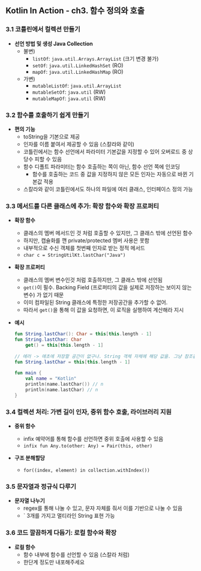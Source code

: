 ## Kotlin In Action - ch3. 함수 정의와 호출
### 3.1 코틀린에서 컬렉션 만들기
- **선언 방법 및 생성 Java Collection**
  - 불변)
    - `listOf`: `java.util.Arrays.ArrayList` (크기 변경 불가)
    - `setOf`: `java.util.LinkedHashSet` (RO)
    - `mapOf`: `java.util.LinkedHashMap` (RO)
  - 가변)
    - `mutableListOf`: `java.util.ArrayList`
    - `mutableSetOf`: `java.util` (RW)
    - `mutableMapOf`: `java.util` (RW)

### 3.2 함수를 호출하기 쉽게 만들기
- **편의 기능**
  - toString을 기본으로 제공
  - 인자를 이름 붙여서 제공할 수 있음 (스칼라와 같이)
  - 코틀린에서는 함수 선언에서 파라미터 기본값을 지정할 수 있어 오버로드 중 상당수 피할 수 있음
  - 함수 디폴트 파라미터는 함수 호출하는 쪽이 아닌, 함수 선언 쪽에 인코딩
    - 함수를 호출하는 코드 중 값을 지정하지 않은 모든 인자는 자동으로 바뀐 기본값 적용
  - 스칼라와 같이 코틀린에서도 하나의 파일에 여러 클래스, 인터페이스 정의 가능

### 3.3 메서드를 다른 클래스에 추가: 확장 함수와 확장 프로퍼티
- **확장 함수**
  - 클래스의 멤버 메서드인 것 처럼 호출할 수 있지만, 그 클래스 밖에 선언된 함수
  - 하지만, 캡슐화를 깬 private/protected 멤버 사용은 못함
  - 내부적으로 수신 객체를 첫번째 인자로 받는 정적 메서드
  - `char c = StringUtilKt.lastChar("Java")`

- **확장 프로퍼티**
  - 클래스의 멤버 변수인것 처럼 호출하지만, 그 클래스 밖에 선언됨
  - `get()`이 필수. Backing Field (프로퍼티의 값을 실제로 저장하는 보이지 않는 변수) 가 없기 때문
  - 이미 컴파일된 String 클래스에 특정한 저장공간을 추가할 수 없어.
  - 따라서 `get()`을 통해 이 값을 요청하면, 이 로직을 실행하여 계산해라 지시

- **예시**
    ```kotlin
    fun String.lastChar(): Char = this[this.length - 1]
    fun String.lastChar: Char
        get() = this[this.length - 1]
          
    // 에러 -> 애초에 저장할 공간이 없구나. String 객체 자체에 해당 값을. 그냥 참조같이 가져와서 쓰는 방법 뿐
    fun String.lastChar = this[this.length - 1]
        
    fun main {
        val name = "Kotlin"
        println(name.lastChar()) // n
        println(name.lastChar) // n
    }
    ```

### 3.4 컬렉션 처리: 가변 길이 인자, 중위 함수 호출, 라이브러리 지원
- **중위 함수**
  - infix 예약어를 통해 함수를 선언하면 중위 호출에 사용할 수 있음
  - `infix fun Any.to(other: Any) = Pair(this, other)`

- **구조 분해할당**
  - `for((index, element) in collection.withIndex())`

### 3.5 문자열과 정규식 다루기
- **문자열 나누기**
  - regex를 통해 나눌 수 있고, 문자 자체를 줘서 이를 기반으로 나눌 수 있음
  - ` 3개를 가지고 멀티라인 String 표현 가능

### 3.6 코드 깔끔하게 다듬기: 로컬 함수와 확장
- **로컬 함수**
  - 함수 내부에 함수를 선언할 수 있음 (스칼라 처럼)
  - 한단계 정도만 내포해주세요